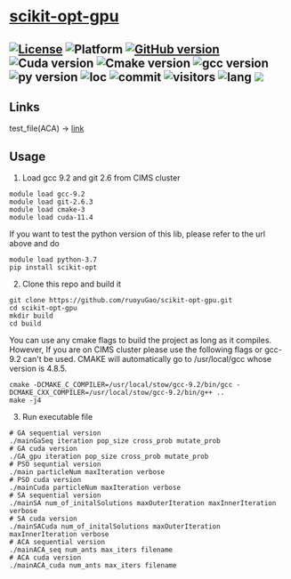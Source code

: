# [scikit-opt-gpu](https://github.com/ruoyuGao/scikit-opt-gpu) 
[![License](https://img.shields.io/pypi/l/scikit-opt.svg)](https://github.com/ruoyuGao/scikit-opt-gpu/blob/ruoyu_edit/LICENSE)
![Platform](https://img.shields.io/badge/platform-windows%20|%20linux%20|%20macos-green.svg)
[![GitHub version](https://badge.fury.io/gh/ruoyuGao%2Fscikit-opt-gpu.svg)](https://badge.fury.io/gh/ruoyuGao%2Fscikit-opt-gpu)
![Cuda version](https://img.shields.io/badge/cuda-%3E%3D11.4-blue)
![Cmake version](https://img.shields.io/badge/cmake-%3E%3D3-blue)
![gcc version](https://img.shields.io/badge/gcc-%3E%3D9.2-blue)
![py version](https://img.shields.io/badge/python-%3E%3D3.7-blue)
![loc](https://img.shields.io/tokei/lines/github/ruoyuGao/scikit-opt-gpu?color=red)
![commit](https://img.shields.io/github/commit-activity/y/ruoyuGao/scikit-opt-gpu?color=red)
![visitors](https://visitor-badge.deta.dev/badge?page_id=page.id&left_color=red&right_color=green)
![lang](https://img.shields.io/github/languages/top/ruoyuGao/scikit-opt-gpu)
![](https://changkun.de/urlstat?mode=github&repo=ruoyuGao/scikit-opt-gpu)
---

## Links
test_file(ACA) → [link](https://drive.google.com/file/d/1rAmWo6g4f0wc2BRm5pEV6hzi79XltjE7/view?usp=sharing)
## Usage
1. Load gcc 9.2 and git 2.6 from CIMS cluster
```
module load gcc-9.2
module load git-2.6.3
module load cmake-3
module load cuda-11.4
```
If you want to test the python version of this lib, please refer to the url above and do 
```
module load python-3.7
pip install scikit-opt
```
2. Clone this repo and build it
```
git clone https://github.com/ruoyuGao/scikit-opt-gpu.git
cd scikit-opt-gpu
mkdir build
cd build
```
You can use any cmake flags to build the project as long as it compiles. However, If you are on CIMS cluster please use the following flags or gcc-9.2 can't be used. CMAKE will automatically go to /usr/local/gcc whose version is 4.8.5.
```
cmake -DCMAKE_C_COMPILER=/usr/local/stow/gcc-9.2/bin/gcc -DCMAKE_CXX_COMPILER=/usr/local/stow/gcc-9.2/bin/g++ ..
make -j4
```

3. Run executable file
```
# GA sequential version
./mainGaSeq iteration pop_size cross_prob mutate_prob
# GA cuda version
./GA_gpu iteration pop_size cross_prob mutate_prob
# PSO sequntial version
./main particleNum maxIteration verbose
# PSO cuda version
./mainCuda particleNum maxIteration verbose
# SA sequential version
./mainSA num_of_initalSolutions maxOuterIteration maxInnerIteration verbose
# SA cuda version
./mainSACuda num_of_initalSolutions maxOuterIteration maxInnerIteration verbose
# ACA sequential version
./mainACA_seq num_ants max_iters filename
# ACA cuda version
./mainACA_cuda num_ants max_iters filename
```


